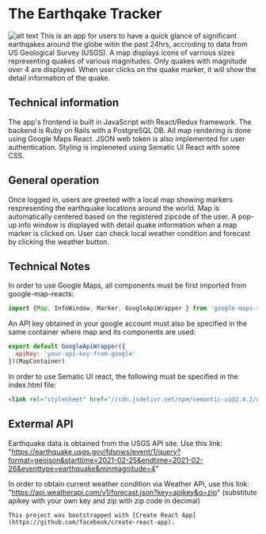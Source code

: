 # The Earthqake Tracker
![alt text](https://user-images.githubusercontent.com/60716393/109378150-c83f8b80-7895-11eb-823c-6343e76505e4.png)
This is an app for users to have a quick glance of significant earthqakes around the globe witin the past 24hrs, accroding to data from US Geological Survey (USGS). A map displays icons of varrious sizes representing quakes of various magnitudes. Only quakes with magnitude over 4 are displayed. When user clicks on the quake marker, it will show the detail information of the quake.

## Technical information

The app's frontend is built in JavaScript with React/Redux framework. The backend is Ruby on Rails with a PostgreSQL DB. All map rendering is done using Google Maps React. JSON web token is also implemented for user authentication. Styling is impleneted using Sematic UI React with some CSS. 

## General operation

Once logged in, users are greeted with a local map showing markers respresenting the earthquake locations around the world. Map is automatically centered based on the registered zipcode of the user. A pop-up info window is displayed with detail quake information when a map marker is clicked on. User can check local weather condition and forecast by clicking the weather button.


## Technical Notes

In order to use Google Maps, all components must be first imported from google-map-reacts: 

```javascript
import {Map, InfoWindow, Marker, GoogleApiWrapper } from 'google-maps-react';
```
An API key obtained in your google account must also be specified in the same container where map and its components are used:
```javascript
export default GoogleApiWrapper({
  apiKey: 'your-api-key-from-google'
})(MapContainer)
```
In order to use Sematic UI react, the following must be specified in the index.html file:
```html
<link rel="stylesheet" href="//cdn.jsdelivr.net/npm/semantic-ui@2.4.2/dist/semantic.min.css" />
```

## Extermal API

Earthquake data is obtained from the USGS API site. Use this link: "https://earthquake.usgs.gov/fdsnws/event/1/query?format=geojson&starttime=2021-02-25&endtime=2021-02-26&eventtype=earthquake&minmagnitude=4"

In order to obtain current weather condition via Weather API, use this link: "https://api.weatherapi.com/v1/forecast.json?key=apikey&q=zip" (substitute apikey with your own key and zip with zip code in decimal)
```
This project was bootstrapped with [Create React App](https://github.com/facebook/create-react-app).
